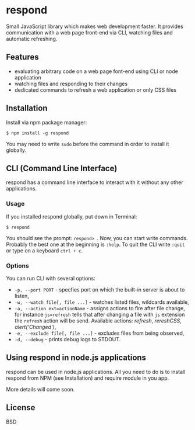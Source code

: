 # respond

Small JavaScript library which makes web development faster. It provides communication with a web page front-end via CLI, watching files and automatic refreshing.

## Features

* evaluating arbitrary code on a web page font-end using CLI or node application
* watching files and responding to their changes
* dedicated commands to refresh a web application or only CSS files

## Installation

Install via npm package manager:

```
$ npm install -g respond
```

You may need to write `sudo` before the command in order to install it globally.

## CLI (Command Line Interface)

respond has a command line interface to interact with it without any other applications.

### Usage

If you installed respond globally, put down in Terminal:

```
$ respond
```

You should see the prompt: `respond> `. Now, you can start write commands. Probably the best one at the beginning is `:help`. To quit the CLI write `:quit` or type on a keyboard `ctrl + c`.

### Options

You can run CLI with several options:

* `-p, --port PORT` - specfies port on which the built-in server is about to listen,
* `-w, --watch file[, file ...]` - watches listed files, wildcards available,
* `-a, --action ext=actionName` - assigns actions to fire after file change, for instance `js=refresh` tells that after changing a file with `js` extension the `refresh` action will be send. Available actions: _refresh_, _rereshCSS_, _alert('Changed')_,
* `-e, --exclude file[, file ...]` - excludes files from being observed,
* `-d, --debug` - prints debug logs to STDOUT.

## Using respond in node.js applications

respond can be used in node.js applications. All you need to do is to install respond from NPM (see Installation) and require module in you app.

More details will come soon.

## License

BSD